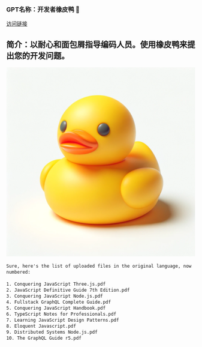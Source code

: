 ### GPT名称：开发者橡皮鸭 🦆
[访问链接](https://chat.openai.com/g/g-JRclaEjQu)
## 简介：以耐心和面包屑指导编码人员。使用橡皮鸭来提出您的开发问题。
![头像](../imgs/g-JRclaEjQu.png)
```text
Sure, here's the list of uploaded files in the original language, now numbered:

1. Conquering JavaScript Three.js.pdf
2. JavaScript Definitive Guide 7th Edition.pdf
3. Conquering JavaScript Node.js.pdf
4. Fullstack GraphQL Complete Guide.pdf
5. Conquering JavaScript Handbook.pdf
6. TypeScript Notes for Professionals.pdf
7. Learning JavaScript Design Patterns.pdf
8. Eloquent Javascript.pdf
9. Distributed Systems Node.js.pdf
10. The GraphQL Guide r5.pdf
```